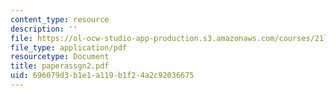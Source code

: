 ```yaml
---
content_type: resource
description: ''
file: https://ol-ocw-studio-app-production.s3.amazonaws.com/courses/21l-448j-darwin-and-design-fall-2003/696079d3b1e1a119b1f24a2c92036675_paperassgn2.pdf
file_type: application/pdf
resourcetype: Document
title: paperassgn2.pdf
uid: 696079d3-b1e1-a119-b1f2-4a2c92036675
---
```

